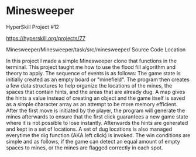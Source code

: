 # Minesweeper
HyperSkill Project #12

https://hyperskill.org/projects/77

Minesweeper/Minesweeper/task/src/minesweeper/
Source Code Location 

In this project I made a simple Minesweeper clone that functions in the terminal. This project taught me how to use the flood fill algorithm and theory to apply. The sequence of events is as follows: The game state is initially created as an empty board or "minefield". The program then creates a few data structures to help organize the locations of the mines, the spaces that contain hints, and the areas that are already dug. A map gives the hints a value instead of creating an object and the game itself is saved as a simple character array as an attempt to be more memory efficient. After the first move is initiated by the player, the program will generate the mines afterwards to ensure that the first click guarantees a new game state where it is not possible to lose instantly. Afterwards the hints are generated and kept in a set of locations. A set of dug locations is also managed everytime the dig function (AKA left click) is invoked. The win conditions are simple and as follows, if the game can detect an equal amount of empty spaces to mines, or the mines are flagged correctly in each spot.
